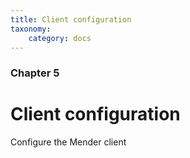 ```yaml
---
title: Client configuration
taxonomy:
    category: docs
---
```


### Chapter 5

# Client configuration

Configure the Mender client
